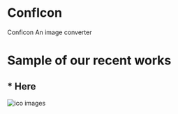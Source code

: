
# ConfIcon
Conficon
An image converter

# Sample of our recent works
## * Here

![ico images](./images/Google.png)